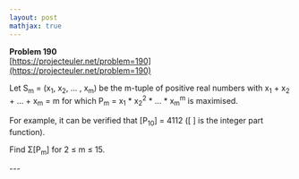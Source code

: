 ```yaml
---
layout: post
mathjax: true
---
```

**Problem 190**  
[https://projecteuler.net/problem=190](https://projecteuler.net/problem=190)

<p>Let S<sub>m</sub> = (x<sub>1</sub>, x<sub>2</sub>, ... , x<sub>m</sub>) be the m-tuple of positive real numbers with x<sub>1</sub> + x<sub>2</sub> + ... + x<sub>m</sub> = m for which P<sub>m</sub> = x<sub>1</sub> * x<sub>2</sub><sup>2</sup> * ... * x<sub>m</sub><sup>m</sup> is maximised.</p>

<p>For example, it can be verified that [P<sub>10</sub>] = 4112 ([ ] is the integer part function).</p>

<p>Find Σ[P<sub>m</sub>] for 2 ≤ m ≤ 15.</p>
---
